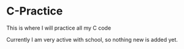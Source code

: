# C-Practice

This is where I will practice all my C code

Currently I am very active with school, so nothing new is added yet.


